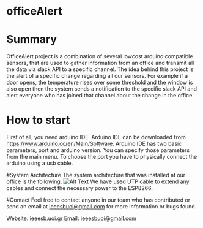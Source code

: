 # officeAlert 

# Summary
OfficeAlert project is a combination of several lowcost arduino compatible sensors, that are used to gather information from an office and transmit all the data via slack API to a specific channel. The idea behind this project is the alert of a specific change regarding all our sensors. For example if a door opens, the temperature rises over some threshold and the window is also open then the system sends a notification to the specific slack API and alert everyone who has joined that channel about the change in the office.

# How to start
First of all, you need arduino IDE. Arduino IDE can be downloaded from https://www.arduino.cc/en/Main/Software. Arduino IDE has two basic parameters, port and arduino version. You can specify those parameters from the main menu. To choose the port you have to physically connect the arduino using a usb cable.

#System Αrchitecture
The system architecture that was installed at our office is the following.
![Alt Text](https://github.com/ieeesbuoi/officeAlert/systemarchitecture.png)
We have used UTP cable to extend any cables and connect the necessary power to the ESP8266.

#Contact
Feel free to contact anyone in our team who has contributed or send an email at ieeesbuoi@gmail.com for more information or bugs found.

Website: ieeesb.uoi.gr
Email: ieeesbuoi@gmail.com
